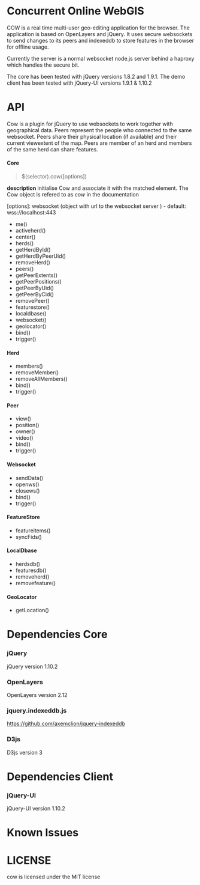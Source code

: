 Concurrent Online WebGIS
========================

COW is a real time multi-user geo-editing application for the browser. The application is based on OpenLayers and jQuery. It uses secure websockets to send changes to its peers and indexeddb to store features in the browser for offline usage.

Currently the server is a normal websocket node.js server behind a haproxy which handles the secure bit.

The core has been tested with jQuery versions 1.8.2 and 1.9.1. The demo client has been tested with jQuery-UI versions 1.9.1 & 1.10.2

API
===
Cow is a plugin for jQuery to use websockets to work together with geographical data. Peers represent the people who connected to the same websocket. Peers share their physical location (if available) and their current viewextent of the map. Peers are member of an herd and members of the same herd can share features. 

#### Core
>$(selector).cow([options])

**description** initialise Cow and associate it with the matched element. The Cow object is refered to as *cow* in the documentation

[options]: websocket (object with url to the websocket server ) - default: wss://localhost:443 


* me()
* activeherd()
* center()
* herds()
 * getHerdById()
 * getHerdByPeerUid()
 * removeHerd()
* peers()
 * getPeerExtents()
 * getPeerPositions()
 * getPeerByUid()
 * getPeerByCid()
 * removePeer()
* featurestore()
* localdbase()
* websocket()
* geolocator()
* bind()
* trigger()

#### Herd
* members()
* removeMember()
* removeAllMembers()
* bind()
* trigger()

#### Peer
* view()
* position()
* owner()
* video()
* bind()
* trigger()

#### Websocket
* sendData()
* openws()
* closews()
* bind()
* trigger()

#### FeatureStore
* featureitems()
* syncFids()

#### LocalDbase
* herdsdb()
* featuresdb()
* removeherd()
* removefeature()

#### GeoLocator
* getLocation()


Dependencies Core
=================

### jQuery ###
jQuery version 1.10.2

### OpenLayers ###
OpenLayers version 2.12

### jquery.indexeddb.js ###
https://github.com/axemclion/jquery-indexeddb

### D3js ###
D3js version 3


Dependencies Client
===================

### jQuery-UI ###
jQuery-UI version 1.10.2


Known Issues
============



LICENSE
=======

cow is licensed under the MIT license
